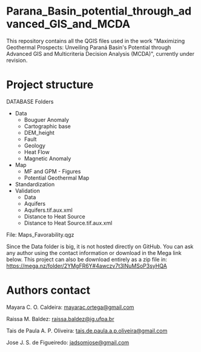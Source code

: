 # Parana_Basin_potential_through_advanced_GIS_and_MCDA

This repository contains all the QGIS files used in the work "Maximizing Geothermal Prospects: Unveiling Paraná Basin's Potential through Advanced GIS and Multicriteria Decision Analysis (MCDA)", currently under revision.

# Project structure

DATABASE Folders
- Data
    - Bouguer Anomaly
    - Cartographic base
    - DEM_height
    - Fault
    - Geology
    - Heat Flow
    - Magnetic Anomaly
- Map
    - MF and GPM - Figures
    - Potential Geothermal Map
- Standardization
- Validation
    - Data
    - Aquifers
    - Aquifers.tif.aux.xml
    - Distance to Heat Source
    - Distance to Heat Source.tif.aux.xml

File: Maps_Favorability.qgz

Since the Data folder is big, it is not hosted directly on GitHub. You can ask any author using the contact information or download in the Mega link below.
This project can also be download entirely as a zip file in: https://mega.nz/folder/2YMgFR6Y#4awczv7t3lNuMSoP3syHQA

# Authors contact

Mayara C. O. Caldeira: mayarac.ortega@gmail.com

Raissa M. Baldez: raissa.baldez@ig.ufpa.br

Tais de Paula A. P. Oliveira: tais.de.paula.a.p.oliveira@gmail.com

Jose J. S. de Figueiredo: jadsomjose@gmail.com
